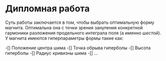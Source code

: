 # Дипломная работа
Суть работы заключается в том, чтобы выбрать оптимальную форму магнита. Оптимальна она с точки зрения зануления конкретной гармоники разложения продельного интеграла поля (а именно *шестой*).
У магнита имеются гиперпараметры формы такие как:

-[] Положение центра шима
-[] Точка обрыва гиперболы
-[] Высота гиперболы
-[] Радиус кривизны шима
-[] ...
